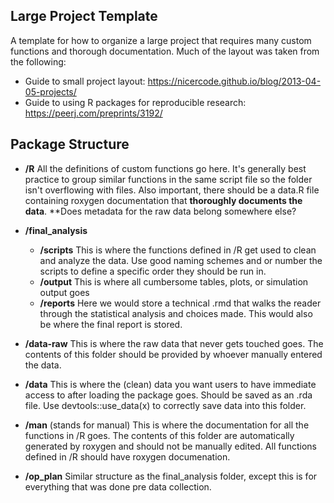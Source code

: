 ## Large Project Template

A template for how to organize a large project that requires many custom functions and thorough documentation. Much of the layout was taken from the following:

* Guide to small project layout: https://nicercode.github.io/blog/2013-04-05-projects/
* Guide to using R packages for reproducible research: https://peerj.com/preprints/3192/

## Package Structure

* __/R__
  All the definitions of custom functions go here. It's generally best practice to group similar functions in the same script file so the folder isn't overflowing with files. Also important, there should be a data.R file containing roxygen documentation that __thoroughly documents the data__. **Does metadata for the raw data belong somewhere else?
  
* __/final_analysis__
  * __/scripts__ This is where the functions defined in /R get used to clean and analyze the data. Use good naming schemes and or number the scripts to define a specific order they should be run in.
  * __/output__ This is where all cumbersome tables, plots, or simulation output goes
  * __/reports__ Here we would store a technical .rmd that walks the reader through the statistical analysis and choices made. This would also be where the final report is stored.
 
 * __/data-raw__ This is where the raw data that never gets touched goes. The contents of this folder should be provided by whoever manually entered the data.
 
 * __/data__ This is where the (clean) data you want users to have immediate access to after loading the package goes. Should be saved as an .rda file. Use devtools::use_data(x) to correctly save data into this folder.

 * __/man__ (stands for manual) This is where the documentation for all the functions in /R goes. The contents of this folder are automatically generated by roxygen and should not be manually edited. All functions defined in /R should have roxygen documenation.

* __/op_plan__ Similar structure as the final_analysis folder, except this is for everything that was done pre data collection.
